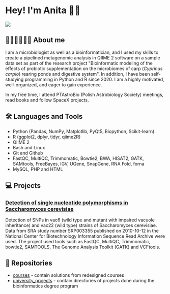 # Hey! I'm Anita 👋🏼

[![](https://img.shields.io/badge/LinkedIn-blue?logo=linkedin&logoColor=white)](https://www.linkedin.com/in/anita-brzoza/)

## 🧑🏼‍🔬👩🏼‍💻 About me

I am a microbiologist as well as a bioinformatician, and I used my skills to create a pipelined metagenomic analysis in QIIME 2 software on a sample data set as part of the research project "Bioinformatic modeling of the effects of probiotic supplementation on the microbiomes of carp (_Cyprinus carpio_) rearing ponds and digestive system". In addition, I have been self-studying programming in Python and R since 2020. I am a highly motivated, well-organized, and eager to gain experience. 

In my free time, I attend PTAstroBio (Polish Astrobiology Society) meetings, read books and follow SpaceX projects.

## 🛠️ Languages and Tools
  
* Python (Pandas, NumPy, Matplotlib, PyQt5, Biopython, Scikit-learn)
* R (ggplot2, dplyr, tidyr, qiime2R)
* QIIME 2
* Bash and Linux
* Git and Github
* FastQC, MultiQC, Trimmomatic, Bowtie2, BWA, HISAT2, GATK, SAMtools, FreeBayes, IGV, UGene, SnapGene, RNA Fold, forna
* MySQL, PHP and HTML

## 💻 Projects

### [Detection of single nucleotide polymorphisms in Saccharomyces cerevisiae](anita-brzoza/university_projects/NGS_data_analysis/REPORT.md)
Detection of SNPs in vac6 (wild type and mutant with impaired vacuole inheritance) and vac22 (wild type) strains of Saccharomyces cerevisiae. Data from SRA study number SRP003355 published on 2010-10-12 in the National Center for Biotechnology Information Sequence Read Archive were used. The project used tools such as FastQC, MultiQC, Trimmomatic, bowtie2, SAMTOOLS, The Genome Analysis Toolkit (GATK) and VCFtools.


## 📂 Repositories

* [courses](anita-brzoza/courses/) - contain solutions from redesigned courses
* [university_projects](anita-brzoza/university_projects/) - contain directories of projects done during the bioinformatics degree program


<!--
**anita-brzoza/anita-brzoza** is a ✨ _special_ ✨ repository because its `README.md` (this file) appears on your GitHub profile.

Here are some ideas to get you started:

- 🔭 I’m currently working on ...
- 🌱 I’m currently learning ...
- 👯 I’m looking to collaborate on ...
- 🤔 I’m looking for help with ...
- 💬 Ask me about ...
- 📫 How to reach me: ...
- 😄 Pronouns: ...
- ⚡ Fun fact: ...
-->
